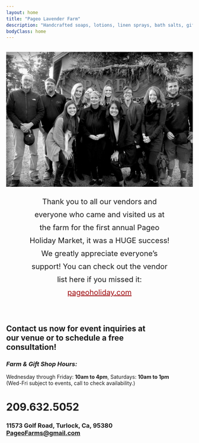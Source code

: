 ```yaml
---
layout: home
title: "Pageo Lavender Farm"
description: "Handcrafted soaps, lotions, linen sprays, bath salts, gift boxes, baskets and other unique items."
bodyClass: home
---
```

<br>
<img width="900" src="/assets/img/phm_holiday3.jpg">
<br>
<p style="padding-left: 60px; padding-right: 60px; text-align: center; font-size: 20px; line-height: 35px;">
Thank you to all our vendors and everyone who came and visited us at the farm for the first annual Pageo Holiday Market, it was a HUGE success! We greatly appreciate everyone’s support! You can check out the vendor list here if you missed it: <a href="https://www.pageoholiday.com/" style="color: #9e0b0f;" target="_blank">pageoholiday.com</a>
</p>

<br>

## Contact us now for event inquiries at<br>our venue or to schedule a free<br>consultation!

### *Farm & Gift Shop Hours:*
Wednesday through Friday: **10am to 4pm**, Saturdays: **10am to 1pm**<br>
(Wed-Fri subject to events, call to check availability.)<br>

# 209.632.5052
 
### 11573 Golf Road, Turlock, Ca, 95380<br>PageoFarms@gmail.com

## <br>
